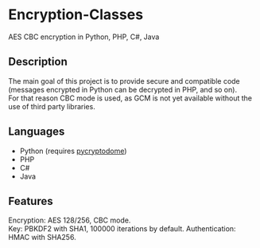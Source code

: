 # Encryption-Classes
AES CBC encryption in Python, PHP, C#, Java

## Description  
The main goal of this project is to provide secure and compatible code (messages encrypted in Python can be decrypted in PHP, and so on).  
For that reason CBC mode is used, as GCM is not yet available without the use of third party libraries.

## Languages  
 - Python (requires [pycryptodome](https://www.pycryptodome.org/en/latest/index.html))
 - PHP 
 - C# 
 - Java
 
 ## Features  
 Encryption: AES 128/256, CBC mode.  
 Key: PBKDF2 with SHA1, 100000 iterations by default. 
 Authentication: HMAC with SHA256.
